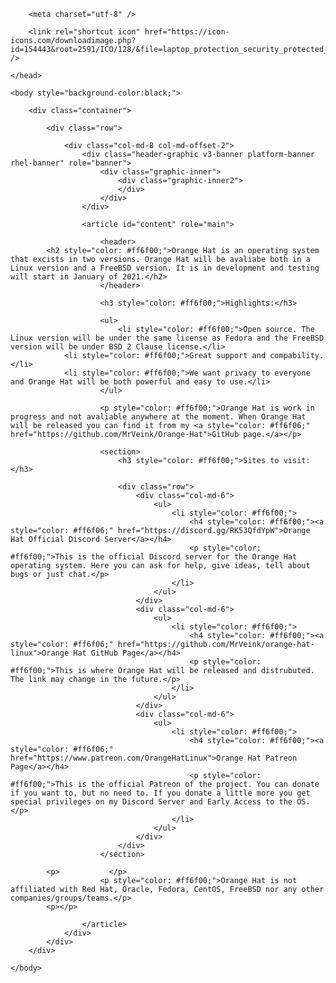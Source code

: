 <html lang="en">
    <head>

        <meta charset="utf-8" />

        <link rel="shortcut icon" href="https://icon-icons.com/downloadimage.php?id=154443&root=2591/ICO/128/&file=laptop_protection_security_protected_icon_154443.ico" />

    </head>

    <body style="background-color:black;">

        <div class="container">
            
            <div class="row">

                <div class="col-md-8 col-md-offset-2">
                    <div class="header-graphic v3-banner platform-banner rhel-banner" role="banner">
                        <div class="graphic-inner">
                            <div class="graphic-inner2">
                            </div>
                        </div>
                    </div>

                    <article id="content" role="main">

                        <header>
			<h2 style="color: #ff6f00;">Orange Hat is an operating system that excists in two versions. Orange Hat will be avaliabe both in a Linux version and a FreeBSD version. It is in development and testing will start in January of 2021.</h2>
                        </header>

                        <h3 style="color: #ff6f00;">Highlights:</h3>

                        <ul>
                            <li style="color: #ff6f00;">Open source. The Linux version will be under the same license as Fedora and the FreeBSD version will be under BSD 2 Clause license.</li>
			    <li style="color: #ff6f00;">Great support and compability.</li>
			    <li style="color: #ff6f00;">We want privacy to everyone and Orange Hat will be both powerful and easy to use.</li>
                        </ul>

                        <p style="color: #ff6f00;">Orange Hat is work in progress and not avaliable anywhere at the moment. When Orange Hat will be released you can find it from my <a style="color: #ff6f06;" href="https://github.com/MrVeink/Orange-Hat">GitHub page.</a></p>

                        <section>
                            <h3 style="color: #ff6f00;">Sites to visit:</h3>

                            <div class="row">
                                <div class="col-md-6">
                                    <ul>
                                        <li style="color: #ff6f00;">
                                            <h4 style="color: #ff6f00;"><a style="color: #ff6f06;" href="https://discord.gg/RK53QfdYpW">Orange Hat Official Discord Server</a></h4>
                                            <p style="color: #ff6f00;">This is the official Discord server for the Orange Hat operating system. Here you can ask for help, give ideas, tell about bugs or just chat.</p>
                                        </li>
                                    </ul>
                                </div>
                                <div class="col-md-6">
                                    <ul>
                                        <li style="color: #ff6f00;">
                                            <h4 style="color: #ff6f00;"><a style="color: #ff6f06;" href="https://github.com/MrVeink/orange-hat-linux">Orange Hat GitHub Page</a></h4>
                                            <p style="color: #ff6f00;">This is where Orange Hat will be released and distrubuted. The link may change in the future.</p>
                                        </li>
                                    </ul>
                                </div>
                                <div class="col-md-6">
                                    <ul>
                                        <li style="color: #ff6f00;">
                                            <h4 style="color: #ff6f00;"><a style="color: #ff6f06;" href="https://www.patreon.com/OrangeHatLinux">Orange Hat Patreon Page</a></h4>
                                            <p style="color: #ff6f00;">This is the official Patreon of the project. You can donate if you want to, but no need to. If you donate a little more you get special privileges on my Discord Server and Early Access to the OS.</p>
                                        </li>
                                    </ul>
                                </div>
                            </div>
                        </section>

			<p>‎‎‎‎‎‏‏‎ ‎‏‏‎ ‎‏‏‎ ‎‏‏‎ ‎‏‏‎ ‎‏‏‎ ‎‏‏‎ ‎‏‏‎ ‎‏‏‎ ‎‏‏‎ ‎‏‏‎ ‎</p>
                        <p style="color: #ff6f00;">Orange Hat is not affiliated with Red Hat, Oracle, Fedora, CentOS, FreeBSD nor any other companies/groups/teams.</p>
			<p></p>

                    </article>
                </div>
            </div>
        </div>

    </body>
</html>
